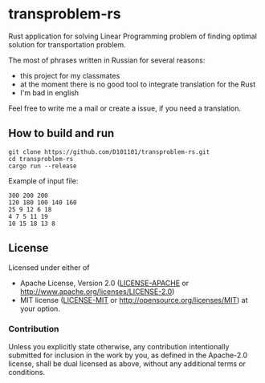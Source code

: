 # transproblem-rs
Rust application for solving Linear Programming problem of finding optimal solution for transportation problem.

The most of phrases written in Russian for several reasons:
 * this project for my classmates
 * at the moment there is no good tool to integrate translation for the Rust
 * I'm bad in english

Feel free to write me a mail or create a issue, if you need a translation.

## How to build and run
```
git clone https://github.com/D101101/transproblem-rs.git
cd transproblem-rs
cargo run --release
```

Example of input file:
```
300 200 200
120 180 100 140 160
25 9 12 6 18
4 7 5 11 19
10 15 18 13 8
```

## License

Licensed under either of
 * Apache License, Version 2.0 ([LICENSE-APACHE](LICENSE-APACHE) or http://www.apache.org/licenses/LICENSE-2.0)
 * MIT license ([LICENSE-MIT](LICENSE-MIT) or http://opensource.org/licenses/MIT)
at your option.

### Contribution

Unless you explicitly state otherwise, any contribution intentionally submitted
for inclusion in the work by you, as defined in the Apache-2.0 license, shall be dual licensed as above, without any
additional terms or conditions.
